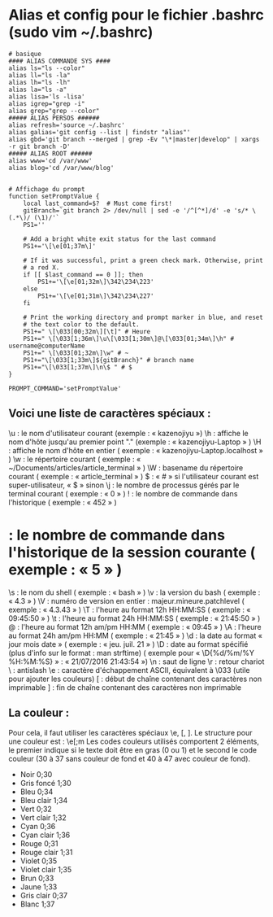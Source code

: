 # Alias et config pour le fichier .bashrc (sudo vim ~/.bashrc)
```shell
# basique
#### ALIAS COMMANDE SYS ####
alias ls="ls --color"
alias ll="ls -la"
alias lh="ls -lh"
alias la="ls -a"
alias lisa='ls -lisa'
alias igrep="grep -i"
alias grep="grep --color"
##### ALIAS PERSOS ######
alias refresh='source ~/.bashrc'
alias galias='git config --list | findstr "alias"'
alias gbd='git branch --merged | grep -Ev "\*|master|develop" | xargs -r git branch -D'
##### ALIAS ROOT ######
alias www='cd /var/www'
alias blog='cd /var/www/blog'


# Affichage du prompt
function setPromptValue {
    local last_command=$?  # Must come first!
    gitBranch=`git branch 2> /dev/null | sed -e '/^[^*]/d' -e 's/* \(.*\)/ (\1)/'`
    PS1=''

    # Add a bright white exit status for the last command
    PS1+='\[\e[01;37m\]'

    # If it was successful, print a green check mark. Otherwise, print
    # a red X.
    if [[ $last_command == 0 ]]; then
        PS1+='\[\e[01;32m\]\342\234\223'
    else
        PS1+='\[\e[01;31m\]\342\234\227'
    fi

    # Print the working directory and prompt marker in blue, and reset
    # the text color to the default.
    PS1+=" \[\033[00;32m\][\t]" # Heure
    PS1+=" \[\033[1;36m\]\u\[\033[1;30m\]@\[\033[01;34m\]\h" # username@computerName
    PS1+=" \[\033[01;32m\]\w" # ~
    PS1+="\[\033[1;33m\]${gitBranch}" # branch name
    PS1+="\[\033[1;37m\]\n\$ " # $
}

PROMPT_COMMAND='setPromptValue'
```

## Voici une liste de caractères spéciaux :

\u : le nom d'utilisateur courant (exemple : « kazenojiyu »)
\h : affiche le nom d'hôte jusqu'au premier point "." (exemple : « kazenojiyu-Laptop » )
\H : affiche le nom d'hôte en entier ( exemple : « kazenojiyu-Laptop.localhost » )
\w : le répertoire courant ( exemple : « ~/Documents/articles/article_terminal » )
\W : basename du répertoire courant ( exemple : « article_terminal » )
\$ : « # » si l'utilisateur courant est super-utilisateur, « $ » sinon
\j : le nombre de processus gérés par le terminal courant ( exemple : « 0 » )
! : le nombre de commande dans l'historique ( exemple : « 452 » )
# : le nombre de commande dans l'historique de la session courante ( exemple : « 5 » )
\s : le nom du shell ( exemple : « bash » )
\v : la version du bash ( exemple : « 4.3 » )
\V : numéro de version en entier : majeur.mineure.patchlevel ( exemple : « 4.3.43 » )
\T : l'heure au format 12h HH:MM:SS ( exemple : « 09:45:50 » )
\t : l'heure au format 24h HH:MM:SS ( exemple : « 21:45:50 » )
\@ : l'heure au format 12h am/pm HH:MM ( exemple : « 09:45 » )
\A : l'heure au format 24h am/pm HH:MM ( exemple : « 21:45 » )
\d : la date au format « jour mois date » ( exemple : « jeu. juil. 21 » )
\D : date au format spécifié (plus d'info sur le format : man strftime) ( exemple pour « \D{%d/%m/%Y %H:%M:%S} » : « 21/07/2016 21:43:54 »)
\n : saut de ligne
\r : retour chariot
\ : antislash
\e : caractère d'échappement ASCII, équivalent à \033 (utile pour ajouter les couleurs)
[ : début de chaîne contenant des caractères non imprimable
] : fin de chaîne contenant des caractères non imprimable

## La couleur :

Pour cela, il faut utiliser les caractères spéciaux \e, \[, \].
Le structure pour une couleur est : \e[<gras>;<couleur ou fond>m
Les codes couleurs utilisés comportent 2 éléments, le premier indique si le texte doit être en gras (0 ou 1) et le second le code couleur (30 à 37 sans couleur de fond et 40 à 47 avec couleur de fond).

   - Noir 0;30   
   - Gris foncé 1;30
   - Bleu 0;34
   - Bleu clair 1;34
   - Vert 0;32
   - Vert clair 1;32
   - Cyan 0;36
   - Cyan clair 1;36
   - Rouge 0;31
   - Rouge clair 1;31
   - Violet 0;35
   - Violet clair 1;35
   - Brun 0;33
   - Jaune 1;33
   - Gris clair 0;37
   - Blanc 1;37
